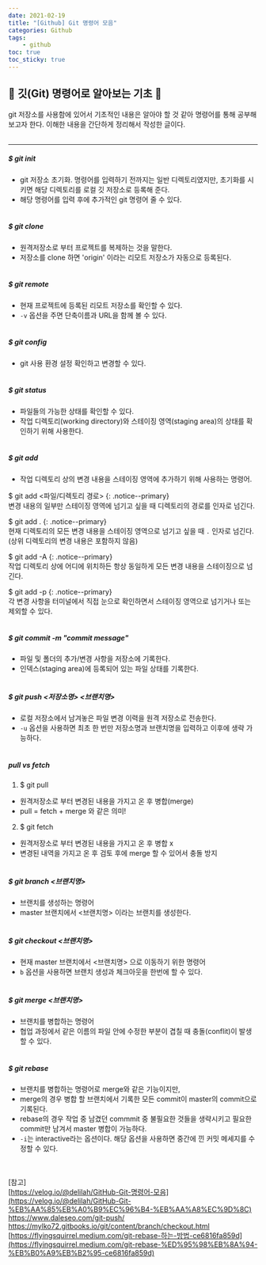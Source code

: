 ```yaml
---
date: 2021-02-19
title: "[Github] Git 명령어 모음"
categories: Github
tags:
    - github
toc: true
toc_sticky: true
---
```

## 🛝 깃(Git) 명령어로 알아보는 기초 🎹

git 저장소를 사용함에 있어서 기초적인 내용은 알아야 할 것 같아 명령어를 통해 공부해보고자 한다. 이해한 내용을 간단하게 정리해서 작성한 글이다.  
&nbsp;  

---

##### $ git init  
- git 저장소 초기화. 명령어를 입력하기 전까지는 일반 디렉토리였지만, 초기화를 시키면 해당 디렉토리를 로컬 깃 저장소로 등록해 준다.  
- 해당 명령어를 입력 후에 추가적인 git 명령어 줄 수 있다.  
&nbsp;  

##### $ git clone <URL>  
- 원격저장소로 부터 프로젝트를 복제하는 것을 말한다.  
- 저장소를 clone 하면 'origin' 이라는 리모트 저장소가 자동으로 등록된다.  
&nbsp;  

##### $ git remote  
- 현재 프로젝트에 등록된 리모트 저장소를 확인할 수 있다.  
- `-v` 옵션을 주면 단축이름과 URL을 함께 볼 수 있다.  
&nbsp;  

##### $ git config  
- git 사용 환경 설정 확인하고 변경할 수 있다.  
&nbsp;  

##### $ git status  
- 파일들의 가능한 상태를 확인할 수 있다.  
- 작업 디렉토리(working directory)와 스테이징 영역(staging area)의 상태를 확인하기 위해 사용한다.  
&nbsp;  

##### $ git add  
- 작업 디렉토리 상의 변경 내용을 스테이징 영역에 추가하기 위해 사용하는 명령어.  

$ git add <파일/디렉토리 경로>
{: .notice--primary}  
변경 내용의 일부만 스테이징 영역에 넘기고 싶을 때 디렉토리의 경로를 인자로 넘긴다.  

$ git add .
{: .notice--primary}  
현재 디렉토리의 모든 변경 내용을 스테이징 영역으로 넘기고 싶을 때 `.` 인자로 넘긴다. (상위 디렉토리의 변경 내용은 포함하지 않음)  

$ git add -A
{: .notice--primary}  
작업 디렉토리 상에 어디에 위치하든 항상 동일하게 모든 변경 내용을 스테이징으로 넘긴다.  

$ git add -p
{: .notice--primary}  
각 변경 사항을 터미널에서 직접 눈으로 확인하면서 스테이징 영역으로 넘기거나 또는 제외할 수 있다.  
&nbsp;  

##### $ git commit -m "commit message"
- 파일 및 폴더의 추가/변경 사항을 저장소에 기록한다.  
- 인덱스(staging area)에 등록되어 있는 파일 상태를 기록한다.  
&nbsp;  

##### $ git push <저장소명> <브랜치명>  
- 로컬 저장소에서 남겨놓은 파일 변경 이력을 원격 저장소로 전송한다.  
- `-u` 옵션을 사용하면 최초 한 번만 저장소명과 브랜치명을 입력하고 이후에 생략 가능하다.  
&nbsp;  

##### pull vs fetch  
1. $ git pull  
- 원격저장소로 부터 변경된 내용을 가지고 온 후 병합(merge)  
- pull = fetch + merge 와 같은 의미!  

2. $ git fetch  
- 원격저장소로 부터 변경된 내용을 가지고 온 후 병합 x  
- 변경된 내역을 가지고 온 후 검토 후에 merge 할 수 있어서 충돌 방지  
&nbsp;  

##### $ git branch <브랜치명>  
- 브랜치를 생성하는 명령어  
- master 브랜치에서 <브랜치명> 이라는 브랜치를 생성한다.  
&nbsp;  

##### $ git checkout <브랜치명>  
- 현재 master 브랜치에서 <브랜치명> 으로 이동하기 위한 명령어  
- `b` 옵션을 사용하면 브랜치 생성과 체크아웃을 한번에 할 수 있다.  
&nbsp;  

##### $ git merge <브랜치명>  
- 브랜치를 병합하는 명령어  
- 협업 과정에서 같은 이름의 파일 안에 수정한 부분이 겹칠 때 충돌(conflit)이 발생 할 수 있다.  
&nbsp;  

##### $ git rebase  
- 브랜치를 병합하는 명령어로 merge와 같은 기능이지만,  
- merge의 경우 병합 할 브랜치에서 기록한 모든 commit이 master의 commit으로 기록된다.  
- rebase의 경우 작업 중 남겼던 commmit 중 불필요한 것들을 생략시키고 필요한 commit만 남겨서 master 병합이 가능하다.  
- `-i`는 interactive라는 옵션이다. 해당 옵션을 사용하면 중간에 낀 커밋 메세지를 수정할 수 있다.  

&nbsp;  
&nbsp;  
[참고]  
[https://velog.io/@delilah/GitHub-Git-명령어-모음](https://velog.io/@delilah/GitHub-Git-%EB%AA%85%EB%A0%B9%EC%96%B4-%EB%AA%A8%EC%9D%8C)  
<https://www.daleseo.com/git-push/>  
<https://mylko72.gitbooks.io/git/content/branch/checkout.html>  
[https://flyingsquirrel.medium.com/git-rebase-하는-방법-ce6816fa859d](https://flyingsquirrel.medium.com/git-rebase-%ED%95%98%EB%8A%94-%EB%B0%A9%EB%B2%95-ce6816fa859d)  
